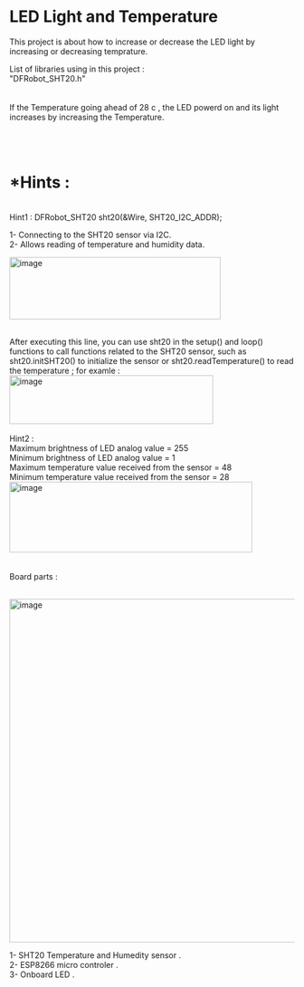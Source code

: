 # LED Light and Temperature

This project is about how to increase or decrease the LED light by increasing or decreasing temprature. </br>

List of libraries using in this project :</br>
"DFRobot_SHT20.h"</br>
</br>
</br>
If the Temperature going ahead of 28 c , the LED powerd on and its light increases by increasing the Temperature.</br>
</br>
</br> 
</br>
# *Hints :</br>
</br>
Hint1 : DFRobot_SHT20 sht20(&Wire, SHT20_I2C_ADDR); </br>

1- Connecting to the SHT20 sensor via I2C.</br>
2- Allows reading of temperature and humidity data.</br>

<img width="373" height="110" alt="image" src="https://github.com/user-attachments/assets/1d95865b-1877-4e47-b8c3-79b4bf621309" /></br>
</br>

After executing this line, you can use sht20 in the setup() and loop() functions to call functions related to the SHT20 sensor, such as sht20.initSHT20() to initialize the sensor or sht20.readTemperature() to read the temperature ; for examle :</br>
<img width="360" height="86" alt="image" src="https://github.com/user-attachments/assets/b029ddbc-6bda-40fc-97e8-e5aa8a80b15c" /> </br>
</br>
Hint2 :</br>
Maximum brightness of LED analog value = 255 </br>
Minimum brightness of LED analog value = 1 </br>
Maximum temperature value received from the sensor = 48 </br>
Minimum temperature value received from the sensor = 28 </br>
<img width="429" height="125" alt="image" src="https://github.com/user-attachments/assets/994fd7b5-dd2f-455f-bb7f-ac2efd0016ed" /> </br>
</br>
</br>
Board parts : </br>
</br>

<img width="1280" height="607" alt="image" src="https://github.com/user-attachments/assets/068b4a18-5622-43ee-a2ae-8fe84238ccf2" /></br>

 1- SHT20 Temperature and Humedity sensor .</br>
 2- ESP8266 micro controler . </br>
 3- Onboard LED .</br>


